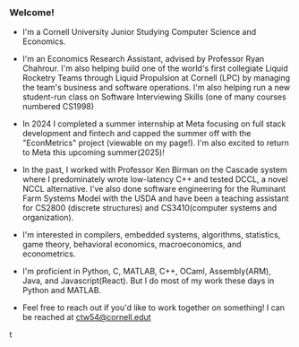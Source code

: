 ### Welcome!

<!--
**carsonwolber/carsonwolber** is a ✨ _special_ ✨ repository because its `README.md` (this file) appears on your GitHub profile.

Here are some ideas to get you started:

- 🔭 I’m currently working on ...
- 🌱 I’m currently learning ...
- 👯 I’m looking to collaborate on ...
- 🤔 I’m looking for help with ...
- 💬 Ask me about ...
- 📫 How to reach me: ...
- 😄 Pronouns: ...
- ⚡ Fun fact: ...
-->
- I'm a Cornell University Junior Studying Computer Science and Economics.

- I'm an Economics Research Assistant, advised by Professor Ryan Chahrour. I'm also helping build one of the world's first collegiate Liquid Rocketry Teams through Liquid Propulsion at Cornell (LPC) by managing the team's business and software operations. I'm also helping run a new student-run class on Software Interviewing Skills (one of many courses numbered CS1998) 
- In 2024 I completed a summer internship at Meta focusing on full stack development and fintech and capped the summer off with the "EconMetrics" project (viewable on my page!). I'm also excited to return to Meta this upcoming summer(2025)!
- In the past, I worked with Professor Ken Birman on the Cascade system where I predominately wrote low-latency C++ and tested DCCL, a novel NCCL alternative. I've also done software engineering for the Ruminant Farm Systems Model with the USDA and have been a teaching assistant for CS2800 (discrete structures) and CS3410(computer systems and organization).
- I'm interested in compilers, embedded systems, algorithms, statistics, game theory, behavioral economics, macroeconomics, and econometrics.
- I'm proficient in Python, C, MATLAB, C++, OCaml, Assembly(ARM), Java, and Javascript(React). But I do most of my work these days in Python and MATLAB. 
- Feel free to reach out if you'd like to work together on something! I can be reached at ctw54@cornell.edut

t
